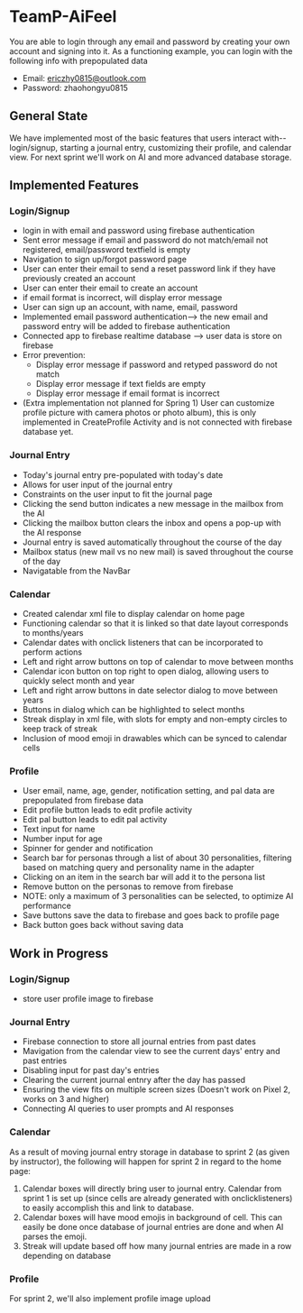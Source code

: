 # TeamP-AiFeel
You are able to login through any email and password by creating your own account and signing into it.
As a functioning example, you can login with the following info with prepopulated data
- Email: ericzhy0815@outlook.com
- Password: zhaohongyu0815

## General State
We have implemented most of the basic features that users interact with--login/signup, starting a journal entry, customizing their profile, and calendar view. For next sprint we'll work on AI and more advanced database storage. 

## Implemented Features
### Login/Signup
- login in with email and password using firebase authentication
- Sent error message if email and password do not match/email not registered, email/password textfield is empty
- Navigation to sign up/forgot password page
- User can enter their email to send a reset password link if they have previously created an account
- User can enter their email to create an account 
-  if email format is incorrect, will display error message
- User can sign up an account, with name, email, password
- Implemented email password authentication—> the new email and password entry will be added to firebase authentication
- Connected app to firebase realtime database —> user data is store on firebase
- Error prevention:
    - Display error message if password and retyped password do not match
    - Display error message if text fields are empty
    - Display error message if email format is incorrect
- (Extra implementation not planned for Spring 1) User can customize profile picture with camera photos or photo album), this is only implemented in CreateProfile Activity and is not connected with firebase database yet.

### Journal Entry
 - Today's journal entry pre-populated with today's date
 - Allows for user input of the journal entry
 - Constraints on the user input to fit the journal page
 - Clicking the send button indicates a new message in the mailbox from the AI
 - Clicking the mailbox button clears the inbox and opens a pop-up with the AI response
 - Journal entry is saved automatically throughout the course of the day
 - Mailbox status (new mail vs no new mail) is saved throughout the course of the day
 - Navigatable from the NavBar

### Calendar
- Created calendar xml file to display calendar on home page
- Functioning calendar so that it is linked so that date layout corresponds to months/years
- Calendar dates with onclick listeners that can be incorporated to perform actions
- Left and right arrow buttons on top of calendar to move between months
- Calendar icon button on top right to open dialog, allowing users to quickly select month and year
- Left and right arrow buttons in date selector dialog to move between years
- Buttons in dialog which can be highlighted to select months
- Streak display in xml file, with slots for empty and non-empty circles to keep track of streak
- Inclusion of mood emoji in drawables which can be synced to calendar cells
### Profile
- User email, name, age, gender, notification setting, and pal data are prepopulated from firebase data
- Edit profile button leads to edit profile activity
- Edit pal button leads to edit pal activity
- Text input for name
- Number input for age
- Spinner for gender and notification
- Search bar for personas through a list of about 30 personalities, filtering based on matching query and personality name in the adapter
- Clicking on an item in the search bar will add it to the persona list
- Remove button on the personas to remove from firebase
- NOTE: only a maximum of 3 personalities can be selected, to optimize AI performance
- Save buttons save the data to firebase and goes back to profile page
- Back button goes back without saving data

## Work in Progress
### Login/Signup
- store user profile image to firebase
### Journal Entry
 - Firebase connection to store all journal entries from past dates
 - Mavigation from the calendar view to see the current days' entry and past entries
 - Disabling input for past day's entries
 - Clearing the current journal entnry after the day has passed
 - Ensuring the view fits on multiple screen sizes (Doesn't work on Pixel 2, works on 3 and higher)
 - Connecting AI queries to user prompts and AI responses

### Calendar
As a result of moving journal entry storage in database to sprint 2 (as given by instructor), the following will happen for sprint 2 in regard to the home page:
1. Calendar boxes will directly bring user to journal entry. Calendar from sprint 1 is set up (since cells are already generated with onclicklisteners) to easily accomplish this and link to database.
2. Calendar boxes will have mood emojis in background of cell. This can easily be done once database of journal entries are done and when AI parses the emoji.
3. Streak will update based off how many journal entries are made in a row depending on database

### Profile
For sprint 2, we'll also implement profile image upload
